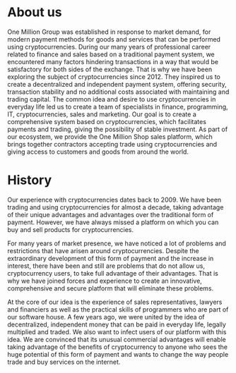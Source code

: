 # About us

One Million Group was established in response to market demand, for modern payment methods for goods and services that can be performed using cryptocurrencies. During our many years of professional career related to finance and sales based on a traditional payment system, we encountered many factors hindering transactions in a way that would be satisfactory for both sides of the exchange. That is why we have been exploring the subject of cryptocurrencies since 2012. They inspired us to create a decentralized and independent payment system, offering security, transaction stability and no additional costs associated with maintaining and trading capital. The common idea and desire to use cryptocurrencies in everyday life led us to create a team of specialists in finance, programming, IT, cryptocurrencies, sales and marketing. Our goal is to create a comprehensive system based on cryptocurrencies, which facilitates payments and trading, giving the possibility of stable investment. As part of our ecosystem, we provide the One Million Shop sales platform, which brings together contractors accepting trade using cryptocurrencies and giving access to customers and goods from around the world.

# History

Our experience with cryptocurrencies dates back to 2009. We have been trading and using cryptocurrencies for almost a decade, taking advantage of their unique advantages and advantages over the traditional form of payment. However, we have always missed a platform on which you can buy and sell products for cryptocurrencies.

For many years of market presence, we have noticed a lot of problems and restrictions that have arisen around cryptocurrencies. Despite the extraordinary development of this form of payment and the increase in interest, there have been and still are problems that do not allow us, cryptocurrency users, to take full advantage of their advantages. That is why we have joined forces and experience to create an innovative, comprehensive and secure platform that will eliminate these problems.

At the core of our idea is the experience of sales representatives, lawyers and financiers as well as the practical skills of programmers who are part of our software house. A few years ago, we were united by the idea of ​​decentralized, independent money that can be paid in everyday life, legally multiplied and traded. We also want to infect users of our platform with this idea. We are convinced that its unusual commercial advantages will enable
taking advantage of the benefits of cryptocurrency to anyone who sees the huge potential of this form of payment and wants to change the way people trade and buy services on the internet.
